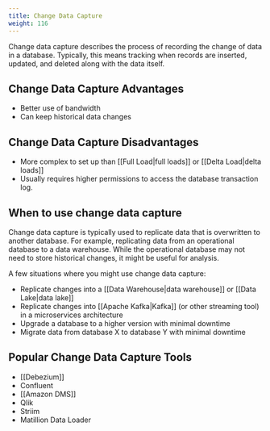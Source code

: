 ```yaml
---
title: Change Data Capture
weight: 116
---
```



Change data capture describes the process of recording the change of data in a database. Typically, this means tracking when records are inserted, updated, and deleted along with the data itself.

## Change Data Capture Advantages
- Better use of bandwidth
- Can keep historical data changes

## Change Data Capture Disadvantages
- More complex to set up than [[Full Load|full loads]] or [[Delta Load|delta loads]]
- Usually requires higher permissions to access the database transaction log.

## When to use change data capture
Change data capture is typically used to replicate data that is overwritten to another database. For example, replicating data from an operational database to a data warehouse. While the operational database may not need to store historical changes, it might be useful for analysis.

A few situations where you might use change data capture:

- Replicate changes into a [[Data Warehouse|data warehouse]] or [[Data Lake|data lake]]
- Replicate changes into [[Apache Kafka|Kafka]] (or other streaming tool) in a microservices architecture
- Upgrade a database to a higher version with minimal downtime
- Migrate data from database X to database Y with minimal downtime

## Popular Change Data Capture Tools

- [[Debezium]]
- Confluent
- [[Amazon DMS]]
- Qlik
- Striim
- Matillion Data Loader

